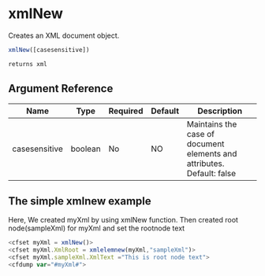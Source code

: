 # xmlNew

Creates an XML document object.

```javascript
xmlNew([casesensitive])
```

```javascript
returns xml
```

## Argument Reference

| Name | Type | Required | Default | Description |
| --- | --- | --- | --- | --- |
| casesensitive | boolean | No | NO | Maintains the case of document elements and attributes.<br /> Default: false |

## The simple xmlnew example

Here, We created myXml by using xmlNew function. Then created root node(sampleXml) for myXml and set the rootnode text

```javascript
<cfset myXml = xmlNew()>
<cfset myXml.XmlRoot = xmlelemnew(myXml,"sampleXml")>
<cfset myXml.sampleXml.XmlText ="This is root node text">
<cfdump var="#myXml#">
```
